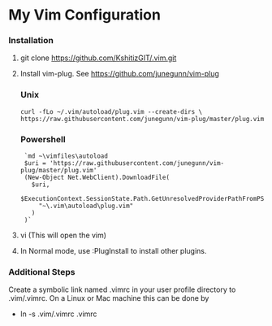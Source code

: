 # My Vim Configuration

### Installation

1. git clone https://github.com/KshitizGIT/.vim.git
2. Install vim-plug. See https://github.com/junegunn/vim-plug 

    ### Unix

    `curl -fLo ~/.vim/autoload/plug.vim --create-dirs \
    https://raw.githubusercontent.com/junegunn/vim-plug/master/plug.vim`

    ### Powershell
        `md ~\vimfiles\autoload
        $uri = 'https://raw.githubusercontent.com/junegunn/vim-plug/master/plug.vim'
        (New-Object Net.WebClient).DownloadFile(
          $uri,
          $ExecutionContext.SessionState.Path.GetUnresolvedProviderPathFromPSPath(
            "~\.vim\autoload\plug.vim"
          )
        )`
        
3. vi (This will open the vim)
4. In Normal mode, use :PlugInstall to install other plugins.


### Additional Steps

  Create a symbolic link named .vimrc in your user profile directory to .vim/.vimrc. On a Linux or Mac machine this can be done by
  
  * ln -s .vim/.vimrc .vimrc
  
  
  
